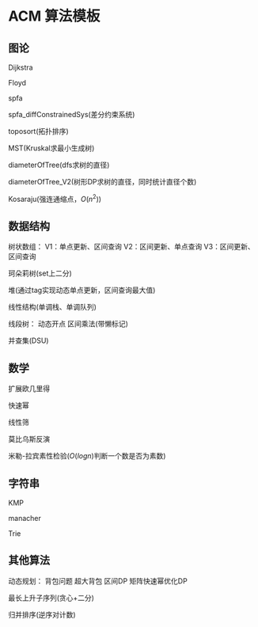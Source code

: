 # ACM 算法模板

## 图论

Dijkstra

Floyd

spfa

spfa_diffConstrainedSys(差分约束系统)

toposort(拓扑排序)

MST(Kruskal求最小生成树)

diameterOfTree(dfs求树的直径)

diameterOfTree_V2(树形DP求树的直径，同时统计直径个数)

Kosaraju(强连通缩点，$O(n ^ 2)$)

## 数据结构

树状数组：
    V1：单点更新、区间查询
    V2：区间更新、单点查询
    V3：区间更新、区间查询

珂朵莉树(set上二分)

堆(通过tag实现动态单点更新，区间查询最大值)

线性结构(单调栈、单调队列)

线段树：
    动态开点
    区间乘法(带懒标记)

并查集(DSU)

## 数学

扩展欧几里得

快速幂

线性筛

莫比乌斯反演

米勒-拉宾素性检验($O(logn)$判断一个数是否为素数)

## 字符串

KMP

manacher

Trie

## 其他算法

动态规划：
    背包问题
    超大背包
    区间DP
    矩阵快速幂优化DP

最长上升子序列(贪心+二分)

归并排序(逆序对计数)







